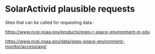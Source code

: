 # SolarActivid plausible requests

Sites that can be called for requesting data :

https://www.ncei.noaa.gov/products/goes-r-space-environment-in-situ

https://www.ncei.noaa.gov/data/goes-space-environment-monitor/access/avg/
